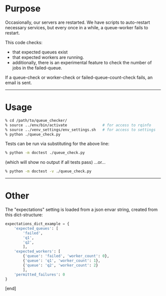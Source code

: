 # Purpose

Occasionally, our servers are restarted. We have scripts to auto-restart necessary services, but every once in a while, a queue-worker fails to restart.

This code checks:
- that expected queues exist
- that expected workers are running.
- additionally, there is an experimental feature to check the number of jobs in the failed-queue.

If a queue-check or worker-check or failed-queue-count-check fails, an email is sent.

---

# Usage

```zsh
% cd /path/to/queue_checker/
% source ../env/bin/activate                # for access to rqinfo
% source ../venv_settings/env_settings.sh   # for access to settings
% python ./queue_check.py
```

Tests can be run via substituting for the above line:

```zsh
% python -m doctest ./queue_check.py
```
(which will show no output if all tests pass) ...or...

```zsh
% python -m doctest -v ./queue_check.py
```

--- 

# Other

The "expectations" setting is loaded from a json envar string, created from this dict-structure:

```python
expectations_dict_example = {
    'expected_queues': [
        'failed',
        'q1',
        'q2',
        ],
    'expected_workers': [
        {'queue': 'failed', 'worker_count': 0},
        {'queue': 'q1', 'worker_count': 1},
        {'queue': 'q2', 'worker_count': 2}
        ],
    'permitted_failures': 0
}
```

[end]
